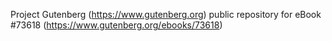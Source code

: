 Project Gutenberg (https://www.gutenberg.org) public repository for eBook #73618 (https://www.gutenberg.org/ebooks/73618)
